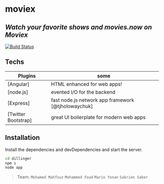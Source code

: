 # moviex 
## _Watch your favorite shows and movies.now on Moviex_

[![Build Status](https://travis-ci.org/joemccann/dillinger.svg?branch=master)](https://travis-ci.org/joemccann/dillinger)


## Techs

| Plugins | some |
| ------  | ------ |
| [Angular] |  HTML enhanced for web apps! |
| [node.js]  | evented I/O for the backend |
| [Express]   | fast node.js network app framework [@tjholowaychuk] |
| [Twitter Bootstrap]  | great UI boilerplate for modern web apps |


## Installation
Install the dependencies and devDependencies and start the server.

```sh
cd dillinger
npm i
node app
```

> Team: `Mohamed Mahfouz` `Mohammed Foad` `Mario Yonan` `Sabrien Saber` 
